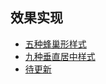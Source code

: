 
## 效果实现

* [五种蜂巢形样式](./pages/honeycomb.md)
* [九种垂直居中样式](./pages/vertical-center.md)
* [待更新](./pages/)